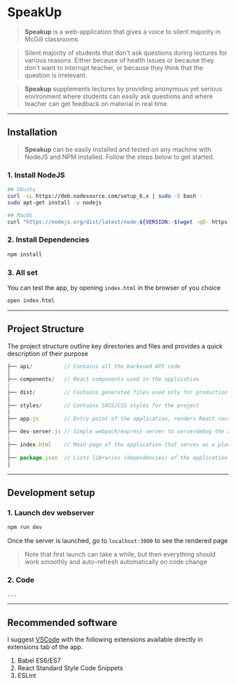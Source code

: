 # SpeakUp
>**Speakup** is a web-application that gives a voice to silent majority in McGill classrooms.

>Silent majority of students that don't ask questions during lectures
for various reasons. Either because of health issues or because they
don't want to interrupt teacher, or because they think that the question
is irrelevant. 

>**Speakup** supplements lectures by providing anonymous yet serious environment where students can easily ask questions and where teacher can get feedback on material in real time.

---

## Installation

>**Speakup** can be easily installed and tested on any machine with NodeJS and NPM installed. 
Follow the steps below to get started.

### 1. Install NodeJS

```bash
## Ubuntu
curl -sL https://deb.nodesource.com/setup_6.x | sudo -E bash -
sudo apt-get install -y nodejs

## MacOS
curl "https://nodejs.org/dist/latest/node-${VERSION:-$(wget -qO- https://nodejs.org/dist/latest/ | sed -nE 's|.*>node-(.*)\.pkg</a>.*|\1|p')}.pkg" > "$HOME/Downloads/node-latest.pkg" && sudo installer -store -pkg "$HOME/Downloads/node-latest.pkg" -target "/"

```

### 2. Install Dependencies


```bash
npm install
```


### 3. All set

You can test the app, by opening `index.html` in the browser of you choice

```bash
open index.html
```



----

## Project Structure

The project structure outline key directories and files and provides a quick description of their purpose

```js
├── api/          // Contains all the backened API code
│
├── components/   // React components used in the application
|
├── dist/         // Contains generated files used only for production (e.g bundle.js)
│
├── styles/       // Contains SASS/CSS styles for the project
│
├── app.js        // Entry point of the application, renders React router and all child components
│  
├── dev-server.js // Simple webpack/express server to serve/debug the application locally (Bonus points for hot reload)
|
├── index.html    // Main page of the application that serves as a placeholder for all Javascript (React components)
│
├── package.json  // Lists libraries (dependencies) of the application and a few shortcut commands
│
```

---

## Development setup 

### 1. Launch dev webserver

```bash
npm run dev
```

Once the server is launched, go to `localhost:3000` to see the rendered page

>Note that first launch can take a while, but then everything should work smoothly 
and auto-refresh automatically on code change

### 2. Code

`...`

----

## Recommended software

I suggest [VSCode](https://code.visualstudio.com/) with the following extensions available directly in extensions tab of the app.

1. Babel ES6/ES7
2. React Standard Style Code Snippets
3. ESLint

